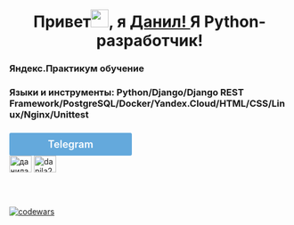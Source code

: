 <h1 align="center">Привет<img src="https://github.com/blackcater/blackcater/raw/main/images/Hi.gif" height="32"/>, я <a href="https://daniilshat.ru/" target="_blank">Данил! </a> 
Я Python-разработчик!</h1> 
<h3 align="left">Яндекс.Практикум обучение</h3>
<h3 align="left">Языки и инструменты: Python/Django/Django REST Framework/PostgreSQL/Docker/Yandex.Cloud/HTML/CSS/Linux/Nginx/Unittest</h3>




<h3 align="left"></h3>
<p align="left">
<link rel="stylesheet" href="//cdn.materialdesignicons.com/4.5.95/css/materialdesignicons.min.css"><a class="mdi mdi-telegram" style="display:block;width:200px;padding:10px;border-radius:3px;background:#64a9dc;font-size:18px;font-weight:600;color:#fff;text-align:center;text-decoration:none;border:0;" href="https://msngr.link/tg/Danila_Shishkin" target="_blank"> Telegram</a>
<a href="https://linkedin.com/in/данила-шишкин-8b0a11215" target="blank"><img align="center" src="https://raw.githubusercontent.com/rahuldkjain/github-profile-readme-generator/master/src/images/icons/Social/linked-in-alt.svg" alt="данила-шишкин-8b0a11215" height="30" width="40" /></a>
<a href="https://www.leetcode.com/danila2182" target="blank"><img align="center" src="https://raw.githubusercontent.com/rahuldkjain/github-profile-readme-generator/master/src/images/icons/Social/leet-code.svg" alt="danila2182" height="30" width="40" /></a>
</p>

<br>
<br>

[![codewars](https://www.codewars.com/users/DanilaShishkin/badges/micro)](https://www.codewars.com/users/DanilaShishkin)



